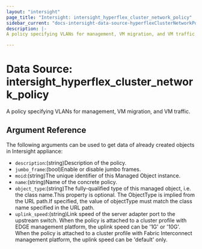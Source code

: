 ```yaml
---
layout: "intersight"
page_title: "Intersight: intersight_hyperflex_cluster_network_policy"
sidebar_current: "docs-intersight-data-source-hyperflexClusterNetworkPolicy"
description: |-
A policy specifying VLANs for management, VM migration, and VM traffic.

---
```


# Data Source: intersight_hyperflex_cluster_network_policy
A policy specifying VLANs for management, VM migration, and VM traffic.

## Argument Reference
The following arguments can be used to get data of already created objects in Intersight appliance:
* `description`:(string)Description of the policy.
* `jumbo_frame`:(bool)Enable or disable jumbo frames.
* `moid`:(string)The unique identifier of this Managed Object instance.
* `name`:(string)Name of the concrete policy.
* `object_type`:(string)The fully-qualified type of this managed object, i.e. the class name.This property is optional. The ObjectType is implied from the URL path.If specified, the value of objectType must match the class name specified in the URL path.
* `uplink_speed`:(string)Link speed of the server adapter port to the upstream switch. When the policy is attached to a cluster profile with EDGE management platform, the uplink speed can be '1G' or '10G'. When the policy is attached to a cluster profile with Fabric Interconnect management platform, the uplink speed can be 'default' only.
